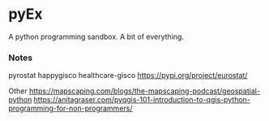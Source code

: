 # pyEx

A python programming sandbox. A bit of everything.



### Notes

pyrostat
happygisco
healthcare-gisco
https://pypi.org/project/eurostat/

Other
https://mapscaping.com/blogs/the-mapscaping-podcast/geospatial-python
https://anitagraser.com/pyqgis-101-introduction-to-qgis-python-programming-for-non-programmers/


